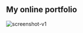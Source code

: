 ## My online portfolio

![screenshot-v1](https://i.ibb.co/xfLRcY4/e0a17486-7745-4561-5275-307aee3c8471.png)
